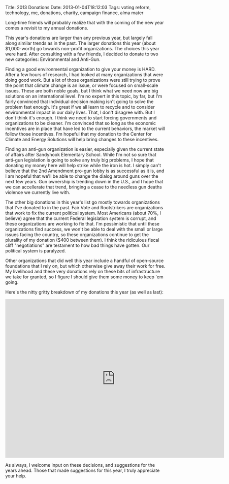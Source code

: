 Title: 2013 Donations
Date: 2013-01-04T18:12:03
Tags: voting reform, technology, me, donations, charity, campaign finance, alma mater


Long-time friends will probably realize that with the coming of the new year comes a revisit to my annual donations. 

This year's donations are larger than any previous year, but largely fall along similar trends as in the past. The larger donations this year (about $1,000-worth) go towards non-profit organizations. The choices this year were hard. After consulting with a few friends, I decided to donate to two new categories: Environmental and Anti-Gun.

Finding a good environmental organization to give your money is HARD. After a few hours of research, I had looked at many organizations that were doing good work. But a lot of those organizations were still trying to prove the point that climate change is an issue, or were focused on small-scale issues. These are both noble goals, but I think what we need now are big solutions on an international level. I'm no expert in this topic, by far, but I'm fairly convinced that individual decision making isn't going to solve the problem fast enough. It's great if we all learn to recycle and to consider environmental impact in our daily lives. That, I don't disagree with. But I don't think it's enough. I think we need to start forcing governments and organizations to be cleaner. I'm convinced that so long as the economic incentives are in place that have led to the current behaviors, the market will follow those incentives. I'm hopeful that my donation to the Center for Climate and Energy Solutions will help bring changes to these incentives.

Finding an anti-gun organization is easier, especially given the current state of affairs after Sandyhook Elementary School. While I'm not so sure that anti-gun legislation is going to solve any truly big problems, I hope that donating my money here will help strike while the iron is hot. I simply can't believe that the 2nd Amendment pro-gun lobby is as successful as it is, and I am hopeful that we'll be able to change the dialog around guns over the next few years. Gun ownership is trending down in the U.S., and I hope that we can accellerate that trend, bringing a cease to the needless gun deaths violence we currently live with.

The other big donations in this year's list go mostly towards organizations that I've donated to in the past. Fair Vote and Rootstrikers are organizations that work to fix the current political system. Most Americans (about 70%, I believe) agree that the current Federal legislation system is corrupt, and these organizations are working to fix that. I'm pessimistic that until these organizations find success, we won't be able to deal with the small or large issues facing the country, so these organizations continue to get the plurality of my donation ($400 between them). I think the ridiculous fiscal cliff "negotiations" are testament to how bad things have gotten. Our political system is paralyzed.

Other organizations that did well this year include a handful of open-source foundations that I rely on, but which otherwise give away their work for free. My livelihood and these very donations rely on these bits of infrastructure we take for granted, so I figure I should give them some money to keep 'em going. 

Here's the nitty gritty breakdown of my donations this year (as well as last):
<iframe width='689' height='500' frameborder='0' src='https://docs.google.com/spreadsheet/pub?key=0Agzoqmo9VXMvdGYzWWVWbDVRSndvLVhKQjd2aW1iV1E&single=true&gid=0&output=html&widget=true'></iframe>

As always, I welcome input on these decisions, and suggestions for the years ahead. Those that made suggestions for this year, I truly appreciate your help.